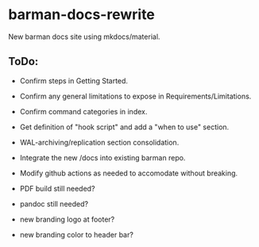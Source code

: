 # barman-docs-rewrite
New barman docs site using mkdocs/material.

ToDo:
-----------------------------------
- Confirm steps in Getting Started.
- Confirm any general limitations to expose in Requirements/Limitations.
- Confirm command categories in index.
- Get definition of "hook script" and add a "when to use" section.
- WAL-archiving/replication section consolidation.

- Integrate the new /docs into existing barman repo.
- Modify github actions as needed to accomodate without breaking.
- PDF build still needed?
- pandoc still needed?

- new branding logo at footer?
- new branding color to header bar?


